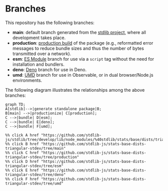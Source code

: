 <!--

@license Apache-2.0

Copyright (c) 2022 The Stdlib Authors.

Licensed under the Apache License, Version 2.0 (the "License");
you may not use this file except in compliance with the License.
You may obtain a copy of the License at

    http://www.apache.org/licenses/LICENSE-2.0

Unless required by applicable law or agreed to in writing, software
distributed under the License is distributed on an "AS IS" BASIS,
WITHOUT WARRANTIES OR CONDITIONS OF ANY KIND, either express or implied.
See the License for the specific language governing permissions and
limitations under the License.

-->

# Branches

This repository has the following branches:

-   **main**: default branch generated from the [stdlib project][stdlib-url], where all development takes place.
-   **production**: [production build][production-url] of the package (e.g., reformatted error messages to reduce bundle sizes and thus the number of bytes transmitted over a network).
-   **esm**: [ES Module][esm-url] branch for use via a `script` tag without the need for installation and bundlers.
-   **deno**: [Deno][deno-url] branch for use in Deno.
-   **umd**: [UMD][umd-url] branch for use in Observable, or in dual browser/Node.js environments.

The following diagram illustrates the relationships among the above branches:

```mermaid
graph TD;
A[stdlib]-->|generate standalone package|B;
B[main] -->|productionize| C[production];
C -->|bundle| D[esm];
C -->|bundle| E[deno];
C -->|bundle| F[umd];

%% click A href "https://github.com/stdlib-js/stdlib/tree/develop/lib/node_modules/%40stdlib/stats/base/dists/triangular/stdev"
%% click B href "https://github.com/stdlib-js/stats-base-dists-triangular-stdev/tree/main"
%% click C href "https://github.com/stdlib-js/stats-base-dists-triangular-stdev/tree/production"
%% click D href "https://github.com/stdlib-js/stats-base-dists-triangular-stdev/tree/esm"
%% click E href "https://github.com/stdlib-js/stats-base-dists-triangular-stdev/tree/deno"
%% click F href "https://github.com/stdlib-js/stats-base-dists-triangular-stdev/tree/umd"
```

[stdlib-url]: https://github.com/stdlib-js/stdlib/tree/develop/lib/node_modules/%40stdlib/stats/base/dists/triangular/stdev
[production-url]: https://github.com/stdlib-js/stats-base-dists-triangular-stdev/tree/production
[deno-url]: https://github.com/stdlib-js/stats-base-dists-triangular-stdev/tree/deno
[umd-url]: https://github.com/stdlib-js/stats-base-dists-triangular-stdev/tree/umd
[esm-url]: https://github.com/stdlib-js/stats-base-dists-triangular-stdev/tree/esm